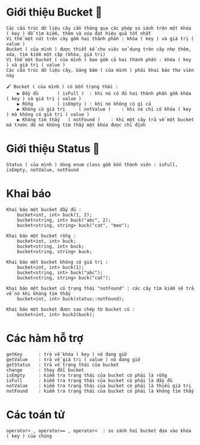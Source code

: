 # Giới thiệu Bucket 📑
	Các cấu trúc dữ liệu cây cần thông qua các phép so sánh trên một khóa ( key ) để tìm kiếm, thêm và xóa đạt hiệu quả tốt nhất
	Vì thế một nút trên cây gồm hai thành phần : khóa ( key ) và giá trị ( value )
	Bucket ( của mình ) được thiết kế cho việc sử dụng trên cây như thêm, xóa, tìm kiếm một cặp (khóa, giá trị)
	Vì thế một bucket ( của mình ) bao gồm cả hai thành phần : khóa ( key ) và giá trị ( value )
	Các cấu trúc dữ liệu cây, bảng băm ( của mình ) phải khai báo thư viên này
	
	🖌️ Bucket ( của mình ) có bốn trạng thái :
		▶️ Đầy đủ 		( isFull )	: khi nó có đủ hai thành phần gồm khóa ( key ) và giá trị ( value )
		▶️ Rỗng 		( isEmpty )	: khi nó không có gì cả
		▶️ Không có giá trị 	( notValue )	: khi nó chỉ có khóa ( key ) mà không có giá trị ( value )
		▶️ Không tìm thấy 	( notFound ) 	: khi một cây trả về một bucket mà trước đó nó không tìm thấy một khóa được chỉ định
		
# Giới thiệu Status 📑
	Status ( của mình ) dùng enum class gồm bốn thành viên : isFull, isEmpty, notValue, notFound
	
# Khai báo
	Khai báo một bucket đầy đủ :
		bucket<int, int> buck(1, 2);
		bucket<string, int> buck("abc", 2);
		bucket<string, string> buck("cat", "meo");
		
	Khai báo một bucket rỗng :
		bucket<int, int> buck;
		bucket<string, int> buck;
		bucket<string, string> buck;
		
	Khai báo một bucket không có giá trị : 
		bucket<int, int> buck(1);
		bucket<string, int> buck("abc");
		bucket<string, string> buck("cat");
		
	Khai báo một bucket có trạng thái "notFound" : các cây tìm kiếm sẽ trả về nó khi không tìm thấy
		bucket<int, int> buck(status::notFound);
		
	Khai báo một bucket được sao chép từ bucket cũ :
		bucket<int, int> buck2(buck);
		
# Các hàm hỗ trợ
	getKey 		: trả về khóa ( key ) nó đang giữ
	getValue 	: trả về giá trị ( value ) nó đang giữ
	getStatus 	: trả về trạng thái của bucket
	change 		: thay đổi bucket
	isEmpty 	: kiểm tra trạng thái của bucket có phải là rỗng
	isFull 		: kiểm tra trạng thái của bucket có phải là đầy đủ
	notValue 	: kiểm tra trạng thái của bucket có phải là thiếu giá trị
	notFound 	: kiểm tra trạng thái của bucket có phải là không tìm thấy
	
# Các toán tử
	operator> , operator== , operator<	: so sánh hai bucket dựa vào khóa ( key ) của chúng
